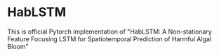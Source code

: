 # HabLSTM
This is official Pytorch implementation of "HabLSTM: A Non-stationary Feature Focusing LSTM for Spatiotemporal Prediction of Harmful Algal Bloom"
